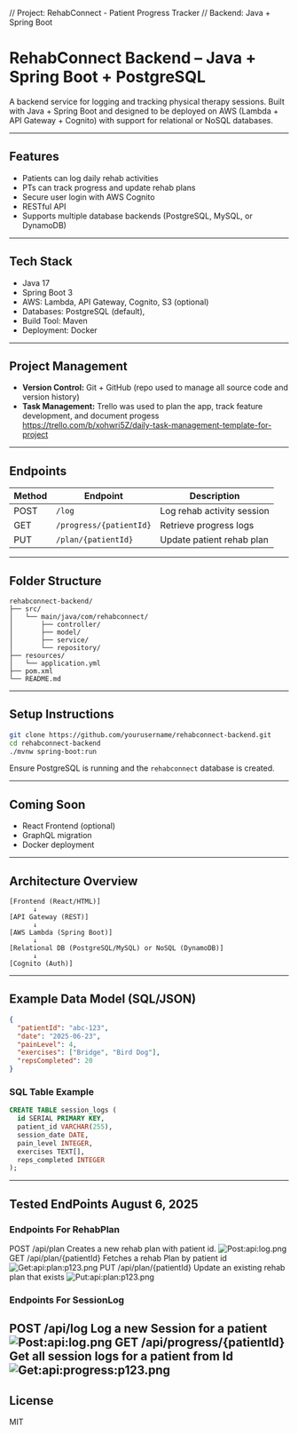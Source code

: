 // Project: RehabConnect - Patient Progress Tracker
// Backend: Java + Spring Boot

# RehabConnect Backend – Java + Spring Boot + PostgreSQL

A backend service for logging and tracking physical therapy sessions. Built with Java + Spring Boot and designed to be deployed on AWS (Lambda + API Gateway + Cognito) with support for relational or NoSQL databases.

---

## Features
- Patients can log daily rehab activities
- PTs can track progress and update rehab plans
- Secure user login with AWS Cognito
- RESTful API
- Supports multiple database backends (PostgreSQL, MySQL, or DynamoDB)

---

## Tech Stack
- Java 17
- Spring Boot 3
- AWS: Lambda, API Gateway, Cognito, S3 (optional)
- Databases: PostgreSQL (default),
- Build Tool: Maven
- Deployment: Docker

---
##  Project Management

- **Version Control:** Git + GitHub (repo used to manage all source code and version history)
- **Task Management:** Trello was used to plan the app, track feature development, and document progess https://trello.com/b/xohwri5Z/daily-task-management-template-for-project 

---

## Endpoints
| Method | Endpoint                 | Description                         |
|--------|--------------------------|-------------------------------------|
| POST   | `/log`                   | Log rehab activity session          |
| GET    | `/progress/{patientId}` | Retrieve progress logs              |
| PUT    | `/plan/{patientId}`     | Update patient rehab plan           |

---

## Folder Structure
```
rehabconnect-backend/
├── src/
│   └── main/java/com/rehabconnect/
│       ├── controller/
│       ├── model/
│       ├── service/
│       └── repository/
├── resources/
│   └── application.yml
├── pom.xml
└── README.md
```

---

## Setup Instructions
```bash
git clone https://github.com/yourusername/rehabconnect-backend.git
cd rehabconnect-backend
./mvnw spring-boot:run
```

Ensure PostgreSQL is running and the `rehabconnect` database is created.

---

## Coming Soon
- React Frontend (optional)
- GraphQL migration
- Docker deployment

---

## Architecture Overview
```
[Frontend (React/HTML)]
      ↓
[API Gateway (REST)]
      ↓
[AWS Lambda (Spring Boot)]
      ↓
[Relational DB (PostgreSQL/MySQL) or NoSQL (DynamoDB)]
      ↓
[Cognito (Auth)]
```

---

## Example Data Model (SQL/JSON)
```json
{
  "patientId": "abc-123",
  "date": "2025-06-23",
  "painLevel": 4,
  "exercises": ["Bridge", "Bird Dog"],
  "repsCompleted": 20
}
```

### SQL Table Example
```sql
CREATE TABLE session_logs (
  id SERIAL PRIMARY KEY,
  patient_id VARCHAR(255),
  session_date DATE,
  pain_level INTEGER,
  exercises TEXT[],
  reps_completed INTEGER
);
```
---
## Tested EndPoints August 6, 2025
### Endpoints For RehabPlan
POST /api/plan 
Creates a new rehab plan with patient id.
![Post:api:log.png](Photos%20of%20endpoints%2FPost%3Aapi%3Alog.png)
GET /api/plan/{patientId}
Fetches a rehab Plan by patient id
![Get:api:plan:p123.png](..%2F..%2FGet%3Aapi%3Aplan%3Ap123.png)
PUT /api/plan/{patientId}
Update an existing rehab plan that exists 
![Put:api:plan:p123.png](..%2F..%2FPut%3Aapi%3Aplan%3Ap123.png)

### Endpoints For SessionLog

POST /api/log 
Log a new Session for a patient 
![Post:api:log.png](..%2F..%2FPost%3Aapi%3Alog.png)
GET /api/progress/{patientId}
Get all session logs for a patient from Id
![Get:api:progress:p123.png](..%2F..%2FGet%3Aapi%3Aprogress%3Ap123.png)
---

## License
MIT
